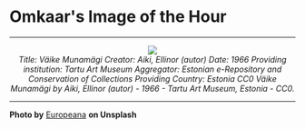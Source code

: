 # Omkaar's Image of the Hour

---

<div align="center">

<a href="https://unsplash.com/photos/trees-silhouetted-against-a-fiery-sunset-Q4h6M5iY8Ko">
  <img src="https://images.unsplash.com/photo-1748188166949-c411bb57a142?crop=entropy&cs=tinysrgb&fit=max&fm=jpg&ixid=M3w3NjA2Nzh8MHwxfHJhbmRvbXx8fHx8fHx8fDE3NDk5ODE2MDB8&ixlib=rb-4.1.0&q=80&w=1080" style="max-width:100%; height:auto;">
</a>

<br>
<i>Title: Väike Munamägi Creator: Aiki, Ellinor (autor) Date: 1966 Providing institution: Tartu Art Museum Aggregator: Estonian e-Repository and Conservation of Collections Providing Country: Estonia CC0 Väike Munamägi by Aiki, Ellinor (autor) - 1966 - Tartu Art Museum, Estonia - CC0.</i>

</div>

---

**Photo by** [Europeana](https://unsplash.com/@europeana) **on Unsplash**
